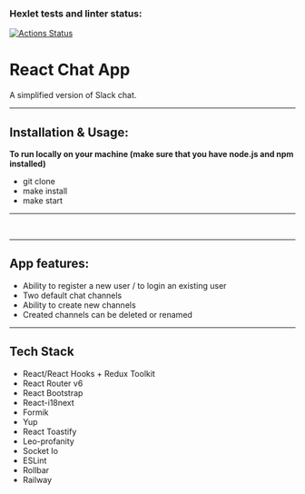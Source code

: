 ### Hexlet tests and linter status:
[![Actions Status](https://github.com/trair/frontend-project-12/workflows/hexlet-check/badge.svg)](https://github.com/trair/frontend-project-12/actions)

<h1>React Chat App</h1>
<p>A simplified version of Slack chat.</p>
<hr>
<h2>Installation & Usage:</h2>
<b>To run locally on your machine (make sure that you have node.js and npm installed)</b>
<ul>
  <li>git clone</li>
  <li>make install</li>
  <li>make start</li>
</ul>
<hr>

<br>

<hr>
<h2>App features:</h2>
<ul>
  <li>Ability to register a new user / to login an existing user</li>
  <li>Two default chat channels</li>
  <li>Ability to create new channels</li>
  <li>Created channels can be deleted or renamed</li>
</ul>
<hr>
<h2>Tech Stack</h2>
<ul>
  <li>React/React Hooks + Redux Toolkit</li>
  <li>React Router v6</li>
  <li>React Bootstrap</li>
  <li>React-i18next</li>
  <li>Formik</li>
  <li>Yup</li>
  <li>React Toastify</li>
  <li>Leo-profanity</li>
  <li>Socket Io</li>
  <li>ESLint</li>
  <li>Rollbar</li>
  <li>Railway</li>
</ul>
